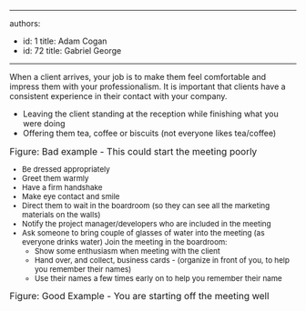 

---
authors:
  - id: 1
    title: Adam Cogan
  - id: 72
    title: Gabriel George
---




<span class='intro'> When a client arrives, your job is to make them feel comfortable and impress them with your professionalism. It is important that clients have a consistent experience in their contact with your company. ​<br> </span>

<ul class="ms-rteCustom-GreyBox"><li>Leaving the client standing at the reception while finishing what you were doing </li><li>Offering them tea, coffee or biscuits (not everyone likes tea/coffee) </li></ul>
<font class="ms-rteCustom-FigureBad" size="+0">Figure&#58; Bad example - This could start the meeting poorly<br></font><font class="ms-rteCustom-GreyBox" size="-1"> 
   <ul><li>Be dressed appropriately</li><li>Greet them warmly </li><li>Have a firm handshake </li><li>Make eye contact and smile </li><li>Direct them to wait in the boardroom (so they can see all the marketing materials on the walls) </li><li>Notify the project manager/developers who are included in the meeting </li><li>Ask someone to bring couple of glasses of water into the meeting (as everyone drinks water) Join the meeting in the boardroom&#58; 
         <ul><li>Show some enthusiasm when meeting with the client </li><li>Hand over, and collect, business cards - (organize in front of you, to help you remember their names) </li><li>Use their names a few times early on to help you remember their name<br></li></ul></li></ul></font><font class="ms-rteCustom-FigureGood" size="+0">Figure&#58; Good Example - You are starting off the meeting well</font>


